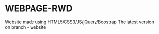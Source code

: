 # WEBPAGE-RWD
Website made using HTML5/CSS3/JS/jQuery/Boostrap
The latest version on branch - website
